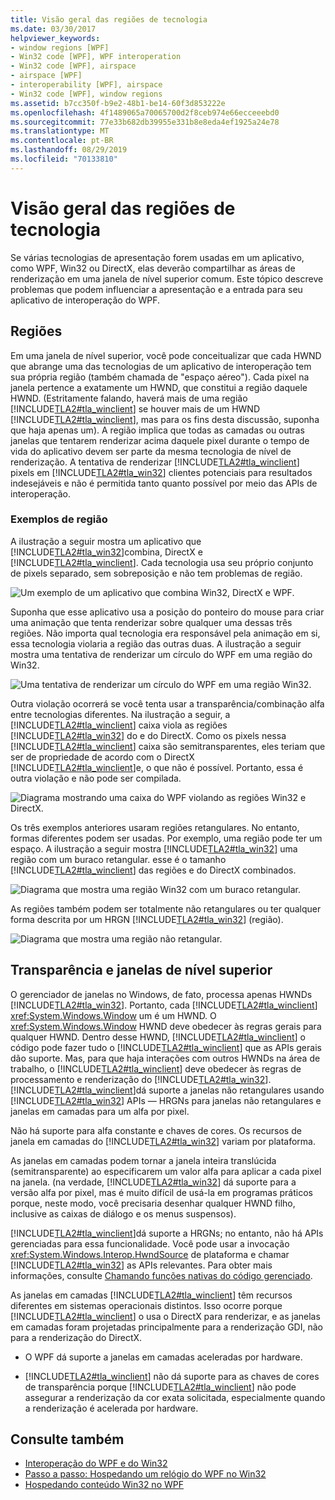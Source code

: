 ```yaml
---
title: Visão geral das regiões de tecnologia
ms.date: 03/30/2017
helpviewer_keywords:
- window regions [WPF]
- Win32 code [WPF], WPF interoperation
- Win32 code [WPF], airspace
- airspace [WPF]
- interoperability [WPF], airspace
- Win32 code [WPF], window regions
ms.assetid: b7cc350f-b9e2-48b1-be14-60f3d853222e
ms.openlocfilehash: 4f1489065a70065700d2f8ceb974e66ecceeebd0
ms.sourcegitcommit: 77e33b682db39955e331b8e8eda4ef1925a24e78
ms.translationtype: MT
ms.contentlocale: pt-BR
ms.lasthandoff: 08/29/2019
ms.locfileid: "70133810"
---
```

# <a name="technology-regions-overview"></a>Visão geral das regiões de tecnologia
Se várias tecnologias de apresentação forem usadas em um aplicativo, como WPF, Win32 ou DirectX, elas deverão compartilhar as áreas de renderização em uma janela de nível superior comum. Este tópico descreve problemas que podem influenciar a apresentação e a entrada para seu aplicativo de interoperação do WPF.  
  
## <a name="regions"></a>Regiões  
 Em uma janela de nível superior, você pode conceitualizar que cada HWND que abrange uma das tecnologias de um aplicativo de interoperação tem sua própria região (também chamada de "espaço aéreo"). Cada pixel na janela pertence a exatamente um HWND, que constitui a região daquele HWND. (Estritamente falando, haverá mais de uma região [!INCLUDE[TLA2#tla_winclient](../../../../includes/tla2sharptla-winclient-md.md)] se houver mais de um HWND [!INCLUDE[TLA2#tla_winclient](../../../../includes/tla2sharptla-winclient-md.md)], mas para os fins desta discussão, suponha que haja apenas um). A região implica que todas as camadas ou outras janelas que tentarem renderizar acima daquele pixel durante o tempo de vida do aplicativo devem ser parte da mesma tecnologia de nível de renderização. A tentativa de renderizar [!INCLUDE[TLA2#tla_winclient](../../../../includes/tla2sharptla-winclient-md.md)] pixels em [!INCLUDE[TLA2#tla_win32](../../../../includes/tla2sharptla-win32-md.md)] clientes potenciais para resultados indesejáveis e não é permitida tanto quanto possível por meio das APIs de interoperação.  
  
### <a name="region-examples"></a>Exemplos de região  
 A ilustração a seguir mostra um aplicativo que [!INCLUDE[TLA2#tla_win32](../../../../includes/tla2sharptla-win32-md.md)]combina, DirectX e [!INCLUDE[TLA2#tla_winclient](../../../../includes/tla2sharptla-winclient-md.md)]. Cada tecnologia usa seu próprio conjunto de pixels separado, sem sobreposição e não tem problemas de região.  
  
 ![Um exemplo de um aplicativo que combina Win32, DirectX e WPF.](./media/technology-regions-overview/win32-directx-windows-presentation-foundation-application.png)  
  
 Suponha que esse aplicativo usa a posição do ponteiro do mouse para criar uma animação que tenta renderizar sobre qualquer uma dessas três regiões. Não importa qual tecnologia era responsável pela animação em si, essa tecnologia violaria a região das outras duas. A ilustração a seguir mostra uma tentativa de renderizar um círculo do WPF em uma região do Win32.  
  
 ![Uma tentativa de renderizar um círculo do WPF em uma região Win32.](./media/technology-regions-overview/render-windows-presentation-foundation-circle-over-win32-region.png)  
  
 Outra violação ocorrerá se você tenta usar a transparência/combinação alfa entre tecnologias diferentes.  Na ilustração a seguir, a [!INCLUDE[TLA2#tla_winclient](../../../../includes/tla2sharptla-winclient-md.md)] caixa viola as regiões [!INCLUDE[TLA2#tla_win32](../../../../includes/tla2sharptla-win32-md.md)] do e do DirectX. Como os pixels nessa [!INCLUDE[TLA2#tla_winclient](../../../../includes/tla2sharptla-winclient-md.md)] caixa são semitransparentes, eles teriam que ser de propriedade de acordo com o DirectX [!INCLUDE[TLA2#tla_winclient](../../../../includes/tla2sharptla-winclient-md.md)]e, o que não é possível.  Portanto, essa é outra violação e não pode ser compilada.  
  
 ![Diagrama mostrando uma caixa do WPF violando as regiões Win32 e DirectX.](./media/technology-regions-overview/windows-foundation-presentation-box-violate-win32-directx-region.png)  
  
 Os três exemplos anteriores usaram regiões retangulares. No entanto, formas diferentes podem ser usadas.  Por exemplo, uma região pode ter um espaço. A ilustração a seguir mostra [!INCLUDE[TLA2#tla_win32](../../../../includes/tla2sharptla-win32-md.md)] uma região com um buraco retangular. esse é o tamanho [!INCLUDE[TLA2#tla_winclient](../../../../includes/tla2sharptla-winclient-md.md)] das regiões e do DirectX combinados.  
  
 ![Diagrama que mostra uma região Win32 com um buraco retangular.](./media/technology-regions-overview/win32-region-rectangular-hole.png)  
  
 As regiões também podem ser totalmente não retangulares ou ter qualquer forma descrita por um HRGN [!INCLUDE[TLA2#tla_win32](../../../../includes/tla2sharptla-win32-md.md)] (região).  
  
 ![Diagrama que mostra uma região não retangular.](./media/technology-regions-overview/nonrectangular-win32-region.png)  
  
## <a name="transparency-and-top-level-windows"></a>Transparência e janelas de nível superior  
 O gerenciador de janelas no Windows, de fato, processa apenas HWNDs [!INCLUDE[TLA2#tla_win32](../../../../includes/tla2sharptla-win32-md.md)]. Portanto, cada [!INCLUDE[TLA2#tla_winclient](../../../../includes/tla2sharptla-winclient-md.md)] <xref:System.Windows.Window> um é um HWND. O <xref:System.Windows.Window> HWND deve obedecer às regras gerais para qualquer HWND. Dentro desse HWND, [!INCLUDE[TLA2#tla_winclient](../../../../includes/tla2sharptla-winclient-md.md)] o código pode fazer tudo o [!INCLUDE[TLA2#tla_winclient](../../../../includes/tla2sharptla-winclient-md.md)] que as APIs gerais dão suporte. Mas, para que haja interações com outros HWNDs na área de trabalho, o [!INCLUDE[TLA2#tla_winclient](../../../../includes/tla2sharptla-winclient-md.md)] deve obedecer às regras de processamento e renderização do [!INCLUDE[TLA2#tla_win32](../../../../includes/tla2sharptla-win32-md.md)].  [!INCLUDE[TLA2#tla_winclient](../../../../includes/tla2sharptla-winclient-md.md)]dá suporte a janelas não retangulares usando [!INCLUDE[TLA2#tla_win32](../../../../includes/tla2sharptla-win32-md.md)] APIs — HRGNs para janelas não retangulares e janelas em camadas para um alfa por pixel.  
  
 Não há suporte para alfa constante e chaves de cores.  Os recursos de janela em camadas do [!INCLUDE[TLA2#tla_win32](../../../../includes/tla2sharptla-win32-md.md)] variam por plataforma.  
  
 As janelas em camadas podem tornar a janela inteira translúcida (semitransparente) ao especificarem um valor alfa para aplicar a cada pixel na janela.  (na verdade, [!INCLUDE[TLA2#tla_win32](../../../../includes/tla2sharptla-win32-md.md)] dá suporte para a versão alfa por pixel, mas é muito difícil de usá-la em programas práticos porque, neste modo, você precisaria desenhar qualquer HWND filho, inclusive as caixas de diálogo e os menus suspensos).  
  
 [!INCLUDE[TLA2#tla_winclient](../../../../includes/tla2sharptla-winclient-md.md)]dá suporte a HRGNs; no entanto, não há APIs gerenciadas para essa funcionalidade. Você pode usar a invocação <xref:System.Windows.Interop.HwndSource> de plataforma e chamar [!INCLUDE[TLA2#tla_win32](../../../../includes/tla2sharptla-win32-md.md)] as APIs relevantes. Para obter mais informações, consulte [Chamando funções nativas do código gerenciado](/cpp/dotnet/calling-native-functions-from-managed-code).  
  
 As janelas em camadas [!INCLUDE[TLA2#tla_winclient](../../../../includes/tla2sharptla-winclient-md.md)] têm recursos diferentes em sistemas operacionais distintos. Isso ocorre porque [!INCLUDE[TLA2#tla_winclient](../../../../includes/tla2sharptla-winclient-md.md)] o usa o DirectX para renderizar, e as janelas em camadas foram projetadas principalmente para a renderização GDI, não para a renderização do DirectX.  
  
- O WPF dá suporte a janelas em camadas aceleradas por hardware.  
  
- [!INCLUDE[TLA2#tla_winclient](../../../../includes/tla2sharptla-winclient-md.md)] não dá suporte para as chaves de cores de transparência porque [!INCLUDE[TLA2#tla_winclient](../../../../includes/tla2sharptla-winclient-md.md)] não pode assegurar a renderização da cor exata solicitada, especialmente quando a renderização é acelerada por hardware.  
  
## <a name="see-also"></a>Consulte também

- [Interoperação do WPF e do Win32](wpf-and-win32-interoperation.md)
- [Passo a passo: Hospedando um relógio do WPF no Win32](walkthrough-hosting-a-wpf-clock-in-win32.md)
- [Hospedando conteúdo Win32 no WPF](hosting-win32-content-in-wpf.md)
